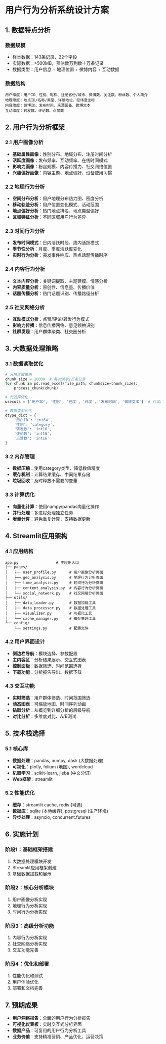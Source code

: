 # 用户行为分析系统设计方案

## 1. 数据特点分析

### 数据规模
- 样本数据：143条记录，22个字段
- 实际数据：>500MB，预估数万到数十万条记录
- 数据类型：用户信息 + 地理位置 + 微博内容 + 互动数据

### 数据结构
```
用户维度：用户ID、性别、昵称、注册省份/城市、微博数、关注数、粉丝数、个人简介
地理维度：地点ID/名称/类型、详细地址、经纬度坐标
内容维度：微博ID、发布时间、来源设备、微博文本
互动维度：转发数、评论数、点赞数
```

## 2. 用户行为分析框架

### 2.1 用户画像分析
- **基础属性画像**：性别分布、地域分布、注册时间分析
- **活跃度画像**：发布频率、互动频率、在线时间模式
- **影响力画像**：粉丝规模、内容传播力、社交网络位置
- **兴趣偏好画像**：内容主题、地点偏好、设备使用习惯

### 2.2 地理行为分析
- **空间分布分析**：用户地理分布热力图、密度分析
- **移动轨迹分析**：用户位置变化模式、活动范围
- **地点偏好分析**：热门地点排名、地点类型偏好
- **区域特征分析**：不同区域用户行为差异

### 2.3 时间行为分析
- **发布时间模式**：日内活跃时段、周内活跃模式
- **季节性分析**：月度、季度活跃度变化
- **实时行为分析**：突发事件响应、热点话题传播时序

### 2.4 内容行为分析
- **文本内容分析**：关键词提取、主题建模、情感分析
- **内容质量分析**：原创性、信息量、传播价值
- **话题传播分析**：热门话题识别、传播路径分析

### 2.5 社交网络分析
- **互动模式分析**：点赞/评论/转发行为模式
- **影响力传播**：信息传播网络、意见领袖识别
- **社群发现**：用户群体聚类、社交圈分析

## 3. 大数据处理策略

### 3.1 数据读取优化
```python
# 分块读取策略
chunk_size = 10000  # 每次读取1万条记录
for chunk in pd.read_excel(file_path, chunksize=chunk_size):
    process_chunk(chunk)

# 列选择优化
usecols = ['用户ID', '性别', '经度', '纬度', '发布时间', '微博文本']  # 只读取需要的列

# 数据类型优化
dtype_dict = {
    '用户ID': 'int64',
    '性别': 'category',
    '转发数': 'int16',
    '评论数': 'int16',
    '点赞数': 'int16'
}
```

### 3.2 内存管理
- **数据压缩**：使用category类型、降低数值精度
- **缓存机制**：计算结果缓存、中间结果存储
- **垃圾回收**：及时释放不需要的变量

### 3.3 计算优化
- **向量化计算**：使用numpy/pandas向量化操作
- **并行处理**：多进程处理独立任务
- **增量计算**：避免重复计算，支持数据更新

## 4. Streamlit应用架构

### 4.1 应用结构
```
app.py                 # 主应用入口
├── pages/
│   ├── user_profile.py      # 用户画像分析页面
│   ├── geo_analysis.py      # 地理行为分析页面
│   ├── time_analysis.py     # 时间行为分析页面
│   ├── content_analysis.py  # 内容行为分析页面
│   └── social_network.py    # 社交网络分析页面
├── utils/
│   ├── data_loader.py       # 数据加载工具
│   ├── data_processor.py    # 数据处理工具
│   ├── visualizer.py        # 可视化工具
│   └── cache_manager.py     # 缓存管理工具
└── config/
    └── settings.py          # 配置文件
```

### 4.2 用户界面设计
- **侧边栏导航**：模块选择、参数配置
- **主内容区**：分析结果展示、交互式图表
- **控制面板**：数据筛选、时间范围选择
- **下载功能**：分析报告导出、数据下载

### 4.3 交互功能
- **实时筛选**：用户群体筛选、时间范围筛选
- **动态图表**：可缩放地图、时间序列动画
- **钻取分析**：从概览到详细分析的层级导航
- **对比分析**：多维度对比、A/B测试

## 5. 技术栈选择

### 5.1 核心库
- **数据处理**：pandas, numpy, dask (大数据处理)
- **可视化**：plotly, folium (地图), wordcloud
- **机器学习**：scikit-learn, jieba (中文分词)
- **Web框架**：streamlit

### 5.2 性能优化
- **缓存**：streamlit cache, redis (可选)
- **数据库**：sqlite (本地缓存), postgresql (生产环境)
- **异步处理**：asyncio, concurrent.futures

## 6. 实施计划

### 阶段1：基础框架搭建
1. 大数据处理模块开发
2. Streamlit应用框架创建
3. 基础数据加载和展示

### 阶段2：核心分析模块
1. 用户画像分析实现
2. 地理行为分析实现
3. 时间行为分析实现

### 阶段3：高级分析功能
1. 内容行为分析实现
2. 社交网络分析实现
3. 交互功能完善

### 阶段4：优化和部署
1. 性能优化和测试
2. 用户体验优化
3. 部署和文档完善

## 7. 预期成果

- **用户洞察报告**：全面的用户行为分析报告
- **可视化仪表板**：实时交互式分析界面
- **数据产品**：可复用的用户行为分析工具
- **业务价值**：支持精准营销、产品优化、运营决策